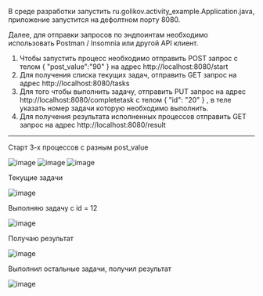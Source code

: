 В среде разработки запустить ru.golikov.activity_example.Application.java, приложение запустится на дефолтном порту 8080.

Далее, для отправки запросов по эндпоинтам необходимо использовать Postman / Insomnia или другой API клиент.

  1. Чтобы запустить процесс необходимо отправить POST запрос c телом
    {
      "post_value":"90"
    }
    на адрес http://localhost:8080/start
  2. Для получения списка текущих задач, отправить GET запрос на адрес http://localhost:8080/tasks    
  3. Для того чтобы выполнить задачу, отправить PUT запрос на адрес http://localhost:8080/completetask
    с телом
    {
		"id": "20"
    }
    , в теле указать номер задачи которую необходимо выполнить.
  4. Для получения результата исполненных процессов отправить GET запрос на адрес http://localhost:8080/result
  
--------------------------------------------------------------------------------------
Старт 3-х процессов с разным post_value

![image](https://user-images.githubusercontent.com/92391770/202876338-394404e2-9429-4faf-ba17-f869845d82f1.png)
![image](https://user-images.githubusercontent.com/92391770/202876359-499e4aaa-4a4d-486e-87b0-0545453f94c5.png)
![image](https://user-images.githubusercontent.com/92391770/202876371-4483b6ad-80ca-449a-ba95-e53c180099e5.png)

Текущие задачи

![image](https://user-images.githubusercontent.com/92391770/202876410-75ecc849-1a56-44dd-a593-bae54a074b22.png)

Выполняю задачу с id = 12 

![image](https://user-images.githubusercontent.com/92391770/202876442-7684b1ba-8bb7-49bb-b221-5ab30393af89.png)

Получаю результат

![image](https://user-images.githubusercontent.com/92391770/202876487-b996c841-173f-433b-9b89-0e0ad179b4a7.png)

Выполнил остальные задачи, получил результат

![image](https://user-images.githubusercontent.com/92391770/202876547-b3575a20-20f1-47d9-9e9b-7a9edf423aa1.png)









